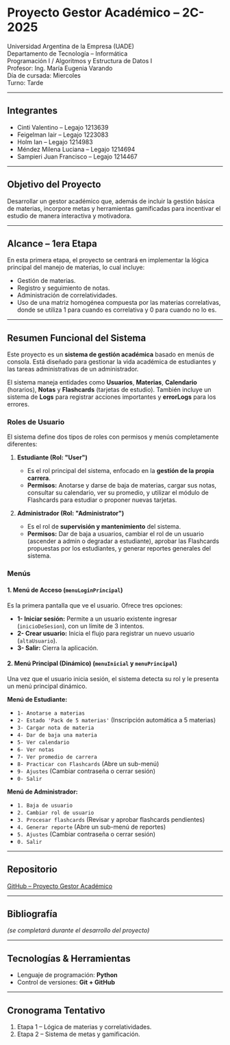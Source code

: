 # Proyecto Gestor Académico – 2C-2025

Universidad Argentina de la Empresa (UADE)  
Departamento de Tecnología – Informática  
Programación I / Algoritmos y Estructura de Datos I  
Profesor: Ing. María Eugenia Varando  
Día de cursada: Miercoles  
Turno: Tarde

---

## Integrantes
* Cinti Valentino – Legajo 1213639
* Feigelman Iair – Legajo 1223083
* Holm Ian – Legajo 1214983
* Méndez Milena Luciana – Legajo 1214694
* Sampieri Juan Francisco – Legajo 1214467

---

## Objetivo del Proyecto
Desarrollar un gestor académico que, además de incluir la gestión básica de materias, incorpore metas y herramientas gamificadas para incentivar el estudio de manera interactiva y motivadora.

---

## Alcance – 1era Etapa
En esta primera etapa, el proyecto se centrará en implementar la lógica principal del manejo de materias, lo cual incluye:
* Gestión de materias.
* Registro y seguimiento de notas.
* Administración de correlatividades.
* Uso de una matriz homogénea compuesta por las materias correlativas, donde se utiliza 1 para cuando es correlativa y 0 para cuando no lo es.

---

## Resumen Funcional del Sistema

Este proyecto es un **sistema de gestión académica** basado en menús de consola. Está diseñado para gestionar la vida académica de estudiantes y las tareas administrativas de un administrador.

El sistema maneja entidades como **Usuarios**, **Materias**, **Calendario** (horarios), **Notas** y **Flashcards** (tarjetas de estudio). También incluye un sistema de **Logs** para registrar acciones importantes y **errorLogs** para los errores.

### Roles de Usuario

El sistema define dos tipos de roles con permisos y menús completamente diferentes:

1.  **Estudiante (Rol: "User")**
    * Es el rol principal del sistema, enfocado en la **gestión de la propia carrera**.
    * **Permisos:** Anotarse y darse de baja de materias, cargar sus notas, consultar su calendario, ver su promedio, y utilizar el módulo de Flashcards para estudiar o proponer nuevas tarjetas.

2.  **Administrador (Rol: "Administrator")**
    * Es el rol de **supervisión y mantenimiento** del sistema.
    * **Permisos:** Dar de baja a usuarios, cambiar el rol de un usuario (ascender a admin o degradar a estudiante), aprobar las Flashcards propuestas por los estudiantes, y generar reportes generales del sistema.

### Menús

#### 1. Menú de Acceso (`menuLoginPrincipal`)

Es la primera pantalla que ve el usuario. Ofrece tres opciones:
* **1- Iniciar sesión:** Permite a un usuario existente ingresar (`inicioDeSesion`), con un límite de 3 intentos.
* **2- Crear usuario:** Inicia el flujo para registrar un nuevo usuario (`altaUsuario`).
* **3- Salir:** Cierra la aplicación.

#### 2. Menú Principal (Dinámico) (`menuInicial` y `menuPrincipal`)

Una vez que el usuario inicia sesión, el sistema detecta su rol y le presenta un menú principal dinámico.

**Menú de Estudiante:**
* `1- Anotarse a materias`
* `2- Estado 'Pack de 5 materias'` (Inscripción automática a 5 materias)
* `3- Cargar nota de materia`
* `4- Dar de baja una materia`
* `5- Ver calendario`
* `6- Ver notas`
* `7- Ver promedio de carrera`
* `8- Practicar con Flashcards` (Abre un sub-menú)
* `9- Ajustes` (Cambiar contraseña o cerrar sesión)
* `0- Salir`

**Menú de Administrador:**
* `1. Baja de usuario`
* `2. Cambiar rol de usuario`
* `3. Procesar flashcards` (Revisar y aprobar flashcards pendientes)
* `4. Generar reporte` (Abre un sub-menú de reportes)
* `5. Ajustes` (Cambiar contraseña o cerrar sesión)
* `0. Salir`

---

## Repositorio
[GitHub – Proyecto Gestor Académico](https://github.com/IairFei/Proyecto-P1)

---

## Bibliografía
*(se completará durante el desarrollo del proyecto)*

---

## Tecnologías & Herramientas
* Lenguaje de programación: **Python**
* Control de versiones: **Git + GitHub**


---

## Cronograma Tentativo
1.  Etapa 1 – Lógica de materias y correlatividades.
2.  Etapa 2 – Sistema de metas y gamificación.